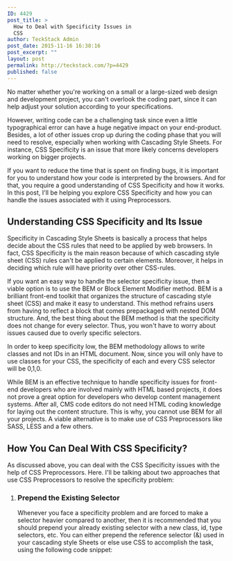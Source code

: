 ```yaml
---
ID: 4429
post_title: >
  How to Deal with Specificity Issues in
  CSS
author: TeckStack Admin
post_date: 2015-11-16 16:38:16
post_excerpt: ""
layout: post
permalink: http://teckstack.com/?p=4429
published: false
---
```

No matter whether you're working on a small or a large-sized web design and development project, you can't overlook the coding part, since it can help adjust your solution according to your specifications.

However, writing code can be a challenging task since even a little typographical error can have a huge negative impact on your end-product. Besides, a lot of other issues crop up during the coding phase that you will need to resolve, especially when working with Cascading Style Sheets. For instance, CSS Specificity is an issue that more likely concerns developers working on bigger projects.

If you want to reduce the time that is spent on finding bugs, it is important for you to understand how your code is interpreted by the browsers. And for that, you require a good understanding of CSS Specificity and how it works. In this post, I'll be helping you explore CSS Specificity and how you can handle the issues associated with it using Preprocessors.
<h2>Understanding CSS Specificity and Its Issue</h2>
Specificity in Cascading Style Sheets is basically a process that helps decide about the CSS rules that need to be applied by web browsers. In fact, CSS Specificity is the main reason because of which cascading style sheet (CSS) rules can't be applied to certain elements. Moreover, it helps in deciding which rule will have priority over other CSS-rules.

If you want an easy way to handle the selector specificity issue, then a viable option is to use the BEM or Block Element Modifier method. BEM is a brilliant front-end toolkit that organizes the structure of cascading style sheet (CSS) and make it easy to understand. This method refrains users from having to reflect a block that comes prepackaged with nested DOM structure. And, the best thing about the BEM method is that the specificity does not change for every selector. Thus, you won't have to worry about issues caused due to overly specific selectors.

In order to keep specificity low, the BEM methodology allows to write classes and not IDs in an HTML document. Now, since you will only have to use classes for your CSS, the specificity of each and every CSS selector will be 0,1,0.

While BEM is an effective technique to handle specificity issues for front-end developers who are involved mainly with HTML based projects, it does not prove a great option for developers who develop content management systems. After all, CMS code editors do not need HTML coding knowledge for laying out the content structure. This is why, you cannot use BEM for all your projects. A viable alternative is to make use of CSS Preprocessors like SASS, LESS and a few others.
<h2>How You Can Deal With CSS Specificity?</h2>
As discussed above, you can deal with the CSS Specificity issues with the help of CSS Preprocessors. Here. I'll be talking about two approaches that use CSS Preprocessors to resolve the specificity problem:
<ol>
	<li>
<h3>Prepend the Existing Selector</h3>
Whenever you face a specificity problem and are forced to make a selector heavier compared to another, then it is recommended that you should prepend your already existing selector with a new class, id, type selectors, etc. You can either prepend the reference selector (&amp;) used in your cascading style Sheets or else use CSS to accomplish the task, using the following code snippet:</li>
</ol>